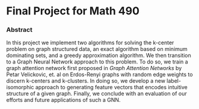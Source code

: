 # Final Project for Math 490

### Abstract

In this project we implement two algorithms for solving the k-center problem on graph structured data, an exact algorithm based on minimum dominating sets, and a greedy approximation algorithm. We then transition to a Graph Neural Network approach to this problem. To do so, we train a graph attention network first proposed in *Graph Attention Networks* by Petar Velickovic, et. al on Erdos-Renyi graphs with random edge weights to discern k-centers and k-clusters. In doing so, we develop a new label-isomorphic approach to generating feature vectors that encodes intuitive structure of a given graph. Finally, we conclude with an evaluation of our efforts and future applications of such a GNN.


